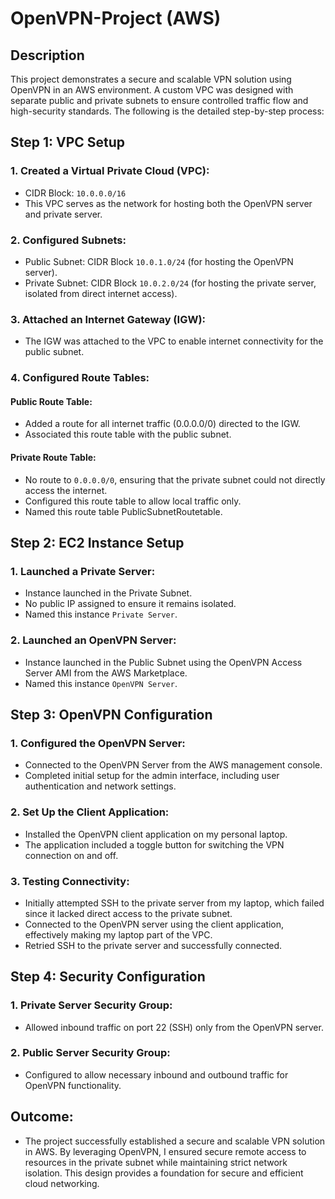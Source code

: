 # OpenVPN-Project (AWS)

## Description
This project demonstrates a secure and scalable VPN solution using OpenVPN in an AWS environment. A custom VPC was designed with separate public and private subnets to ensure controlled traffic flow and high-security standards. The following is the detailed step-by-step process:

## Step 1: VPC Setup
### 1. Created a Virtual Private Cloud (VPC):
- CIDR Block: `10.0.0.0/16`  
- This VPC serves as the network for hosting both the OpenVPN server and private server.

### 2. Configured Subnets:
- Public Subnet: CIDR Block `10.0.1.0/24` (for hosting the OpenVPN server).  
- Private Subnet: CIDR Block `10.0.2.0/24` (for hosting the private server, isolated from direct internet access).

### 3. Attached an Internet Gateway (IGW):
- The IGW was attached to the VPC to enable internet connectivity for the public subnet.

### 4. Configured Route Tables:
  ####  Public Route Table:
-  Added a route for all internet traffic (0.0.0.0/0) directed to the IGW.  
-  Associated this route table with the public subnet.  
  #### Private Route Table:
-  No route to `0.0.0.0/0`, ensuring that the private subnet could not directly access the internet.  
-  Configured this route table to allow local traffic only.
-  Named this route table PublicSubnetRoutetable.

  ## Step 2: EC2 Instance Setup

  ### 1. Launched a Private Server:
  - Instance launched in the Private Subnet.  
  - No public IP assigned to ensure it remains isolated.  
  - Named this instance `Private Server`.

  ### 2. Launched an OpenVPN Server:
  - Instance launched in the Public Subnet using the OpenVPN Access Server AMI from the AWS Marketplace.  
  - Named this instance `OpenVPN Server`.


## Step 3: OpenVPN Configuration
### 1. Configured the OpenVPN Server:
- Connected to the OpenVPN Server from the AWS management console.  
- Completed initial setup for the admin interface, including user authentication and network settings.  

### 2. Set Up the Client Application:
- Installed the OpenVPN client application on my personal laptop.   
- The application included a toggle button for switching the VPN connection on and off.

### 3. Testing Connectivity:
- Initially attempted SSH to the private server from my laptop, which failed since it lacked direct access to the private subnet.
- Connected to the OpenVPN server using the client application, effectively making my laptop part of the VPC.  
- Retried SSH to the private server and successfully connected.



## Step 4: Security Configuration

### 1. Private Server Security Group:
- Allowed inbound traffic on port 22 (SSH) only from the OpenVPN server.

### 2. Public Server Security Group:
- Configured to allow necessary inbound and outbound traffic for OpenVPN functionality.

## Outcome:
- The project successfully established a secure and scalable VPN solution in AWS. By leveraging OpenVPN, I ensured secure remote access to resources in the private subnet while maintaining strict network isolation. This design provides a foundation for secure and efficient cloud networking.
